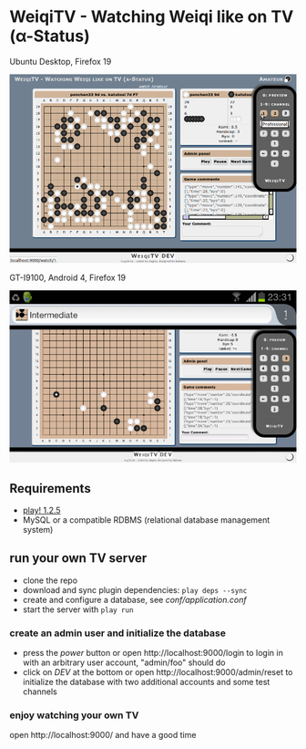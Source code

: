 # WeiqiTV - Watching Weiqi like on TV (α-Status)

Ubuntu Desktop, Firefox 19

![screenshot ubuntu](https://github.com/dgf/weiqitv-play/raw/master/screenshot.png)

GT-I9100, Android 4, Firefox 19

![screenshot android](https://github.com/dgf/weiqitv-play/raw/master/android.png)

## Requirements

* [play! 1.2.5](http://www.playframework.com/documentation/1.2.5/home)
* MySQL or a compatible RDBMS (relational database management system)

## run your own TV server

* clone the repo
* download and sync plugin dependencies: ```play deps --sync```
* create and configure a database, see *conf/application.conf*
* start the server with ```play run```

### create an admin user and initialize the database

* press the *power* button or open http://localhost:9000/login
  to login in with an arbitrary user account, "admin/foo" should do
* click on *DEV* at the bottom or open http://localhost:9000/admin/reset
  to initialize the database with two additional accounts and some test channels

### enjoy watching your own TV

open http://localhost:9000/ and have a good time
